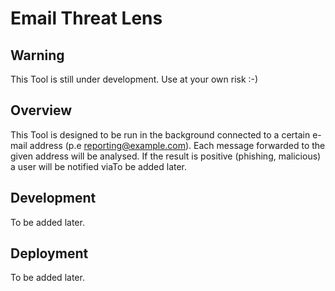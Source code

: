 # Email Threat Lens

## Warning

This Tool is still under development. Use at your own risk :-)

## Overview

This Tool is designed to be run in the background connected to a certain e-mail address (p.e reporting@example.com). Each message forwarded to the given address will be analysed. If the result is positive (phishing, malicious) a user will be notified viaTo be added later.

## Development

To be added later.

## Deployment

To be added later.
